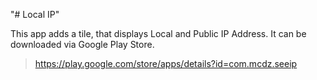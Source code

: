 "# Local IP"

This app adds a tile, that displays Local and Public IP Address.
It can be downloaded via Google Play Store.
> https://play.google.com/store/apps/details?id=com.mcdz.seeip
